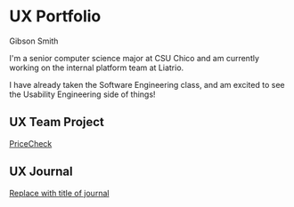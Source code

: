 # UX Portfolio

Gibson Smith

I'm a senior computer science major at CSU Chico and am currently working on the internal platform team at Liatrio.

I have already taken the Software Engineering class, and am excited to see the Usability Engineering side of things!

## UX Team Project

[PriceCheck](https://github.com/ChicoState/pricecheck-ux)

## UX Journal

[Replace with title of journal](journal/)
